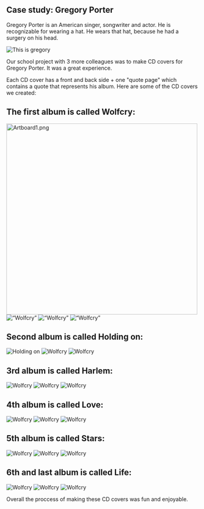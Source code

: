 ## Case study: Gregory Porter ##

Gregory Porter is an American singer, songwriter and actor. He is recognizable for wearing a hat. He wears that hat, because he had a surgery on his head.

![This is gregory](gregory-porter.jpg)

Our school project with 3 more colleagues was to make CD covers for Gregory Porter. It was a great experience.

Each CD cover has a front and back side + one "quote page" which contains a quote that represents his album.
Here are some of the CD covers we created:

## The first album is called Wolfcry: ##

<img src="./case-study/Artboard1.png" alt="Artboard1.png" width="500"/>

<img alt=“Wolfcry” src=“Artboard1.png” width=“420”>
<img alt=“Wolfcry” src=“Artboard2.png” width=“420”>
<img alt=“Wolfcry” src=“Artboard3.png” width=“420”>

## Second album is called Holding on: ##

![Holding on](Artboard4.png)
![Wolfcry](Artboard5.png)
![Wolfcry](Artboard6.png)

## 3rd album is called Harlem: ##

![Wolfcry](Artboard7.png)
![Wolfcry](Artboard8.png)
![Wolfcry](Artboard9.png)

## 4th album is called Love: ##

![Wolfcry](Artboard10.png)
![Wolfcry](Artboard11.png)
![Wolfcry](Artboard12.png)

## 5th album is called Stars: ##

![Wolfcry](Artboard13.png)
![Wolfcry](Artboard14.png)
![Wolfcry](Artboard15.png)

## 6th and last album is called Life: ##

![Wolfcry](Artboard16.png)
![Wolfcry](Artboard17.png)
![Wolfcry](Artboard18.png)

Overall the proccess of making these CD covers was fun and enjoyable.
